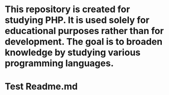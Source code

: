 # This repository is created for studying PHP. It is used solely for educational purposes rather than for development. The goal is to broaden knowledge by studying various programming languages.

# Test Readme.md